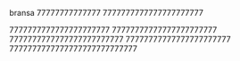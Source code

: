 bransa 77777777777777
7777777777777777777777









7777777777777777777777
77777777777777777777777
7777777777777777777777777
77777777777777777777777
7777777777777777777777777777
